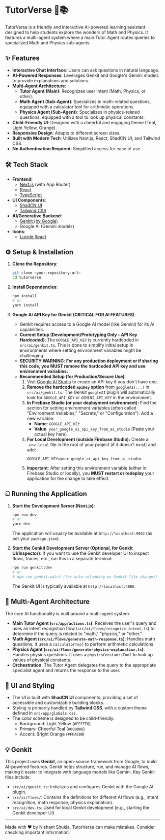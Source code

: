 
# TutorVerse 🚀📚

TutorVerse is a friendly and interactive AI-powered learning assistant designed to help students explore the wonders of Math and Physics. It features a multi-agent system where a main Tutor Agent routes queries to specialized Math and Physics sub-agents.

## ✨ Features

*   **Interactive Chat Interface**: Users can ask questions in natural language.
*   **AI-Powered Responses**: Leverages Genkit and Google's Gemini models to provide explanations and solutions.
*   **Multi-Agent Architecture**:
    *   **Tutor Agent (Main)**: Recognizes user intent (Math, Physics, or other).
    *   **Math Agent (Sub-Agent)**: Specializes in math-related questions, equipped with a calculator tool for arithmetic operations.
    *   **Physics Agent (Sub-Agent)**: Specializes in physics-related questions, equipped with a tool to look up physical constants.
*   **Child-Friendly UI**: Designed with a cheerful and engaging theme (Teal, Light Yellow, Orange).
*   **Responsive Design**: Adapts to different screen sizes.
*   **Built with Modern Tech**: Utilizes Next.js, React, ShadCN UI, and Tailwind CSS.
*   **No Authentication Required**: Simplified access for ease of use.

## 🛠️ Tech Stack

*   **Frontend**:
    *   [Next.js](https://nextjs.org/) (with App Router)
    *   [React](https://reactjs.org/)
    *   [TypeScript](https://www.typescriptlang.org/)
*   **UI Components**:
    *   [ShadCN UI](https://ui.shadcn.com/)
    *   [Tailwind CSS](https://tailwindcss.com/)
*   **AI/Generative Backend**:
    *   [Genkit (by Google)](https://firebase.google.com/docs/genkit)
    *   Google AI (Gemini models)
*   **Icons**:
    *   [Lucide React](https://lucide.dev/)

## ⚙️ Setup & Installation

1.  **Clone the Repository**:
    ```bash
    git clone <your-repository-url>
    cd tutorverse
    ```

2.  **Install Dependencies**:
    ```bash
    npm install
    # or
    yarn install
    ```

3.  **Google AI API Key for Genkit (CRITICAL FOR AI FEATURES)**:
    *   Genkit requires access to a Google AI model (like Gemini) for its AI capabilities.
    *   **Current Setup (Development/Prototyping Only - API Key Hardcoded)**: The `GOOGLE_API_KEY` is currently hardcoded in `src/ai/genkit.ts`. This is done to simplify initial setup in environments where setting environment variables might be challenging.
    *   **SECURITY WARNING**: **For any production deployment or if sharing this code, you MUST remove the hardcoded API key and use environment variables.**
    *   **Recommended Setup (for Production/Secure Use)**:
        1.  Visit [Google AI Studio](https://aistudio.google.com/app/apikey) to create an API key if you don't have one.
        2.  **Remove the hardcoded `apiKey` option** from `googleAI(...)` in `src/ai/genkit.ts`. The Genkit `googleAI` plugin will automatically look for `GOOGLE_API_KEY` or `GEMINI_API_KEY` in the environment.
        3.  **In Firebase Studio (or your deployment environment):** Find the section for setting environment variables (often called "Environment Variables," "Secrets," or "Configuration"). Add a new variable:
            *   **Name**: `GOOGLE_API_KEY`
            *   **Value**: `your_google_ai_api_key_from_ai_studio` (Paste your actual key here)
        4.  **For Local Development (outside Firebase Studio):** Create a `.env.local` file in the root of your project (if it doesn't exist) and add:
            ```env
            GOOGLE_API_KEY=your_google_ai_api_key_from_ai_studio
            ```
        5.  **Important**: After setting this environment variable (either in Firebase Studio or locally), you **MUST restart or redeploy** your application for the change to take effect.

## ධ Running the Application

1.  **Start the Development Server (Next.js)**:
    ```bash
    npm run dev
    # or
    yarn dev
    ```
    The application will usually be available at `http://localhost:9002` (as per your `package.json`).

2.  **Start the Genkit Development Server (Optional, for Genkit UI/Inspector)**:
    If you want to use the Genkit developer UI to inspect flows, traces, etc., run this in a separate terminal:
    ```bash
    npm run genkit:dev
    # or
    # npm run genkit:watch (for auto-reloading on Genkit file changes)
    ```
    The Genkit UI is typically available at `http://localhost:4000`.

## 🧠 Multi-Agent Architecture

The core AI functionality is built around a multi-agent system:

*   **Main Tutor Agent (`src/app/actions.ts`)**: Receives the user's query and uses an intent recognition flow (`src/ai/flows/recognize-intent.ts`) to determine if the query is related to "math," "physics," or "other."
*   **Math Agent (`src/ai/flows/generate-math-response.ts`)**: Handles math questions. It uses a `calculatorTool` to perform arithmetic calculations.
*   **Physics Agent (`src/ai/flows/generate-physics-explanation.ts`)**: Handles physics questions. It uses a `physicsConstantsTool` to look up values of physical constants.
*   **Orchestration**: The Tutor Agent delegates the query to the appropriate specialist agent and returns the response to the user.

## 🎨 UI and Styling

*   The UI is built with **ShadCN UI** components, providing a set of accessible and customizable building blocks.
*   Styling is primarily handled by **Tailwind CSS**, with a custom theme defined in `src/app/globals.css`.
*   The color scheme is designed to be child-friendly:
    *   Background: Light Yellow (`#FFFFE0`)
    *   Primary: Cheerful Teal (`#008080`)
    *   Accent: Bright Orange (`#FFA500`)

## 💡 Genkit

This project uses **Genkit**, an open-source framework from Google, to build AI-powered features. Genkit helps structure, run, and manage AI flows, making it easier to integrate with language models like Gemini. Key Genkit files include:

*   `src/ai/genkit.ts`: Initializes and configures Genkit with the Google AI plugin.
*   `src/ai/flows/`: Contains the definitions for different AI flows (e.g., intent recognition, math response, physics explanation).
*   `src/ai/dev.ts`: Used for local Genkit development (e.g., starting the Genkit developer UI).

---

Made with ❤️ by Nishant Shukla.
TutorVerse can make mistakes. Consider checking important information.
